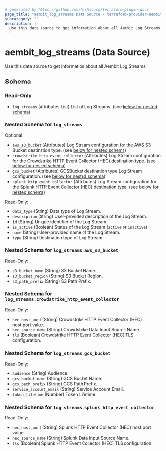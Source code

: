 ```yaml
---
# generated by https://github.com/hashicorp/terraform-plugin-docs
page_title: "aembit_log_streams Data Source - terraform-provider-aembit"
subcategory: ""
description: |-
  Use this data source to get information about all Aembit Log Streams
---
```


# aembit_log_streams (Data Source)

Use this data source to get information about all Aembit Log Streams



<!-- schema generated by tfplugindocs -->
## Schema

### Read-Only

- `log_streams` (Attributes List) List of Log Streams. (see [below for nested schema](#nestedatt--log_streams))

<a id="nestedatt--log_streams"></a>
### Nested Schema for `log_streams`

Optional:

- `aws_s3_bucket` (Attributes) Log Stream configuration for the AWS S3 Bucket destination type. (see [below for nested schema](#nestedatt--log_streams--aws_s3_bucket))
- `crowdstrike_http_event_collector` (Attributes) Log Stream configuration for the Crowdstrike HTTP Event Collector (HEC) destination type. (see [below for nested schema](#nestedatt--log_streams--crowdstrike_http_event_collector))
- `gcs_bucket` (Attributes) GCSBucket destination type Log Stream configuration. (see [below for nested schema](#nestedatt--log_streams--gcs_bucket))
- `splunk_http_event_collector` (Attributes) Log Stream configuration for the Splunk HTTP Event Collector (HEC) destination type. (see [below for nested schema](#nestedatt--log_streams--splunk_http_event_collector))

Read-Only:

- `data_type` (String) Data type of Log Stream.
- `description` (String) User-provided description of the Log Stream.
- `id` (String) Unique identifier of the Log Stream.
- `is_active` (Boolean) Status of the Log Stream (`active` or `inactive`)
- `name` (String) User-provided name of the Log Stream.
- `type` (String) Destination type of Log Stream.

<a id="nestedatt--log_streams--aws_s3_bucket"></a>
### Nested Schema for `log_streams.aws_s3_bucket`

Read-Only:

- `s3_bucket_name` (String) S3 Bucket Name.
- `s3_bucket_region` (String) S3 Bucket Region.
- `s3_path_prefix` (String) S3 Path Prefix.


<a id="nestedatt--log_streams--crowdstrike_http_event_collector"></a>
### Nested Schema for `log_streams.crowdstrike_http_event_collector`

Read-Only:

- `hec_host_port` (String) Crowdstrike HTTP Event Collector (HEC) host:port value.
- `hec_source_name` (String) Crowdstrike Data Input Source Name.
- `tls` (Boolean) Crowdstrike HTTP Event Collector (HEC) TLS configuration.


<a id="nestedatt--log_streams--gcs_bucket"></a>
### Nested Schema for `log_streams.gcs_bucket`

Read-Only:

- `audience` (String) Audience.
- `gcs_bucket_name` (String) GCS Bucket Name.
- `gcs_path_prefix` (String) GCS Path Prefix.
- `service_account_email` (String) Service Account Email.
- `token_lifetime` (Number) Token Lifetime.


<a id="nestedatt--log_streams--splunk_http_event_collector"></a>
### Nested Schema for `log_streams.splunk_http_event_collector`

Read-Only:

- `hec_host_port` (String) Splunk HTTP Event Collector (HEC) host:port value.
- `hec_source_name` (String) Splunk Data Input Source Name.
- `tls` (Boolean) Splunk HTTP Event Collector (HEC) TLS configuration.

